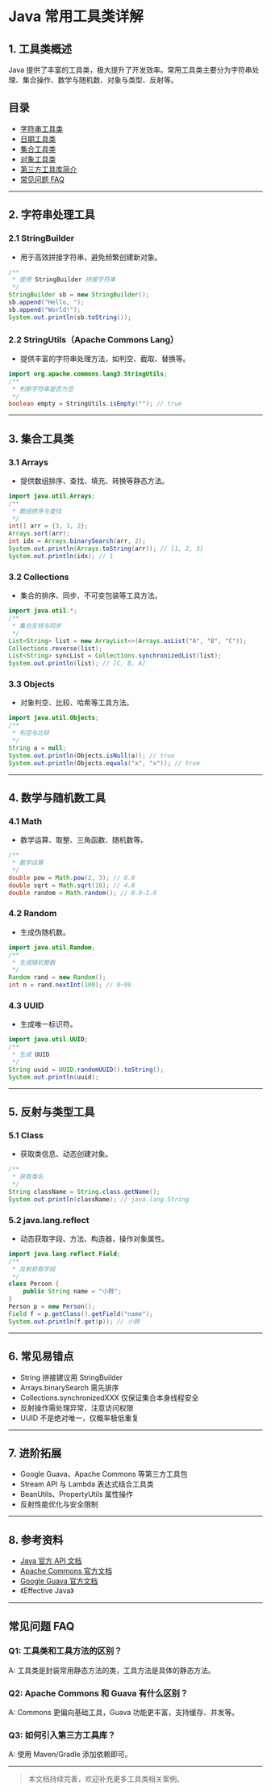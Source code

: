 <!-- /**
 * Java 常用工具类
 * @description Java 常用工具类与第三方工具库
 */ -->

# Java 常用工具类详解

## 1. 工具类概述

Java 提供了丰富的工具类，极大提升了开发效率。常用工具类主要分为字符串处理、集合操作、数学与随机数、对象与类型、反射等。

## 目录
- [字符串工具类](#字符串工具类)
- [日期工具类](#日期工具类)
- [集合工具类](#集合工具类)
- [对象工具类](#对象工具类)
- [第三方工具库简介](#第三方工具库简介)
- [常见问题 FAQ](#常见问题-faq)

---

## 2. 字符串处理工具

### 2.1 StringBuilder
- 用于高效拼接字符串，避免频繁创建新对象。

```java
/**
 * 使用 StringBuilder 拼接字符串
 */
StringBuilder sb = new StringBuilder();
sb.append("Hello, ");
sb.append("World!");
System.out.println(sb.toString());
```

### 2.2 StringUtils（Apache Commons Lang）
- 提供丰富的字符串处理方法，如判空、截取、替换等。

```java
import org.apache.commons.lang3.StringUtils;
/**
 * 判断字符串是否为空
 */
boolean empty = StringUtils.isEmpty(""); // true
```

---

## 3. 集合工具类

### 3.1 Arrays
- 提供数组排序、查找、填充、转换等静态方法。

```java
import java.util.Arrays;
/**
 * 数组排序与查找
 */
int[] arr = {3, 1, 2};
Arrays.sort(arr);
int idx = Arrays.binarySearch(arr, 2);
System.out.println(Arrays.toString(arr)); // [1, 2, 3]
System.out.println(idx); // 1
```

### 3.2 Collections
- 集合的排序、同步、不可变包装等工具方法。

```java
import java.util.*;
/**
 * 集合反转与同步
 */
List<String> list = new ArrayList<>(Arrays.asList("A", "B", "C"));
Collections.reverse(list);
List<String> syncList = Collections.synchronizedList(list);
System.out.println(list); // [C, B, A]
```

### 3.3 Objects
- 对象判空、比较、哈希等工具方法。

```java
import java.util.Objects;
/**
 * 判空与比较
 */
String a = null;
System.out.println(Objects.isNull(a)); // true
System.out.println(Objects.equals("x", "x")); // true
```

---

## 4. 数学与随机数工具

### 4.1 Math
- 数学运算、取整、三角函数、随机数等。

```java
/**
 * 数学运算
 */
double pow = Math.pow(2, 3); // 8.0
double sqrt = Math.sqrt(16); // 4.0
double random = Math.random(); // 0.0~1.0
```

### 4.2 Random
- 生成伪随机数。

```java
import java.util.Random;
/**
 * 生成随机整数
 */
Random rand = new Random();
int n = rand.nextInt(100); // 0~99
```

### 4.3 UUID
- 生成唯一标识符。

```java
import java.util.UUID;
/**
 * 生成 UUID
 */
String uuid = UUID.randomUUID().toString();
System.out.println(uuid);
```

---

## 5. 反射与类型工具

### 5.1 Class
- 获取类信息、动态创建对象。

```java
/**
 * 获取类名
 */
String className = String.class.getName();
System.out.println(className); // java.lang.String
```

### 5.2 java.lang.reflect
- 动态获取字段、方法、构造器，操作对象属性。

```java
import java.lang.reflect.Field;
/**
 * 反射获取字段
 */
class Person {
    public String name = "小胖";
}
Person p = new Person();
Field f = p.getClass().getField("name");
System.out.println(f.get(p)); // 小胖
```

---

## 6. 常见易错点
- String 拼接建议用 StringBuilder
- Arrays.binarySearch 需先排序
- Collections.synchronizedXXX 仅保证集合本身线程安全
- 反射操作需处理异常，注意访问权限
- UUID 不是绝对唯一，仅概率极低重复

---

## 7. 进阶拓展
- Google Guava、Apache Commons 等第三方工具包
- Stream API 与 Lambda 表达式结合工具类
- BeanUtils、PropertyUtils 属性操作
- 反射性能优化与安全限制

---

## 8. 参考资料
- [Java 官方 API 文档](https://docs.oracle.com/javase/8/docs/api/)
- [Apache Commons 官方文档](https://commons.apache.org/)
- [Google Guava 官方文档](https://guava.dev/)
- 《Effective Java》

---

## 常见问题 FAQ

### Q1: 工具类和工具方法的区别？
A: 工具类是封装常用静态方法的类，工具方法是具体的静态方法。

### Q2: Apache Commons 和 Guava 有什么区别？
A: Commons 更偏向基础工具，Guava 功能更丰富，支持缓存、并发等。

### Q3: 如何引入第三方工具库？
A: 使用 Maven/Gradle 添加依赖即可。

---

> 本文档持续完善，欢迎补充更多工具类相关案例。 